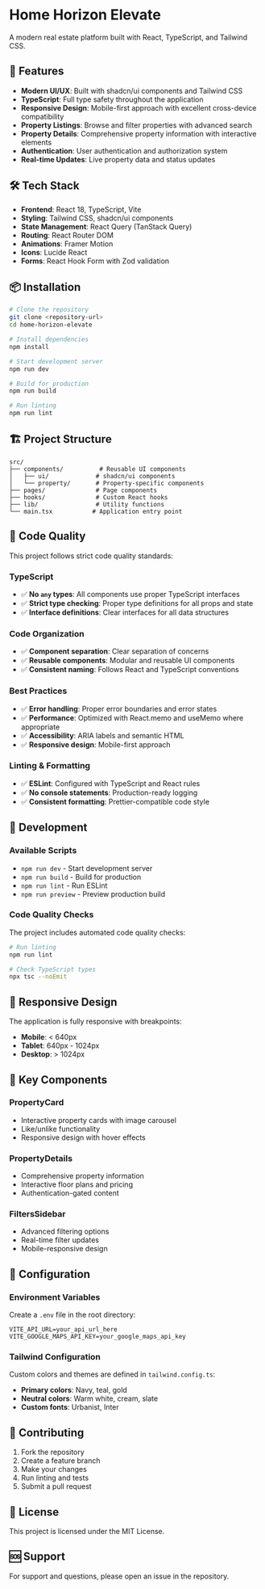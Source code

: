 # Home Horizon Elevate

A modern real estate platform built with React, TypeScript, and Tailwind CSS.

## 🚀 Features

- **Modern UI/UX**: Built with shadcn/ui components and Tailwind CSS
- **TypeScript**: Full type safety throughout the application
- **Responsive Design**: Mobile-first approach with excellent cross-device compatibility
- **Property Listings**: Browse and filter properties with advanced search
- **Property Details**: Comprehensive property information with interactive elements
- **Authentication**: User authentication and authorization system
- **Real-time Updates**: Live property data and status updates

## 🛠️ Tech Stack

- **Frontend**: React 18, TypeScript, Vite
- **Styling**: Tailwind CSS, shadcn/ui components
- **State Management**: React Query (TanStack Query)
- **Routing**: React Router DOM
- **Animations**: Framer Motion
- **Icons**: Lucide React
- **Forms**: React Hook Form with Zod validation

## 📦 Installation

```bash
# Clone the repository
git clone <repository-url>
cd home-horizon-elevate

# Install dependencies
npm install

# Start development server
npm run dev

# Build for production
npm run build

# Run linting
npm run lint
```

## 🏗️ Project Structure

```
src/
├── components/          # Reusable UI components
│   ├── ui/             # shadcn/ui components
│   └── property/       # Property-specific components
├── pages/              # Page components
├── hooks/              # Custom React hooks
├── lib/                # Utility functions
└── main.tsx           # Application entry point
```

## 🎨 Code Quality

This project follows strict code quality standards:

### TypeScript
- ✅ **No `any` types**: All components use proper TypeScript interfaces
- ✅ **Strict type checking**: Proper type definitions for all props and state
- ✅ **Interface definitions**: Clear interfaces for all data structures

### Code Organization
- ✅ **Component separation**: Clear separation of concerns
- ✅ **Reusable components**: Modular and reusable UI components
- ✅ **Consistent naming**: Follows React and TypeScript conventions

### Best Practices
- ✅ **Error handling**: Proper error boundaries and error states
- ✅ **Performance**: Optimized with React.memo and useMemo where appropriate
- ✅ **Accessibility**: ARIA labels and semantic HTML
- ✅ **Responsive design**: Mobile-first approach

### Linting & Formatting
- ✅ **ESLint**: Configured with TypeScript and React rules
- ✅ **No console statements**: Production-ready logging
- ✅ **Consistent formatting**: Prettier-compatible code style

## 🚀 Development

### Available Scripts

- `npm run dev` - Start development server
- `npm run build` - Build for production
- `npm run lint` - Run ESLint
- `npm run preview` - Preview production build

### Code Quality Checks

The project includes automated code quality checks:

```bash
# Run linting
npm run lint

# Check TypeScript types
npx tsc --noEmit
```

## 📱 Responsive Design

The application is fully responsive with breakpoints:
- **Mobile**: < 640px
- **Tablet**: 640px - 1024px  
- **Desktop**: > 1024px

## 🎯 Key Components

### PropertyCard
- Interactive property cards with image carousel
- Like/unlike functionality
- Responsive design with hover effects

### PropertyDetails
- Comprehensive property information
- Interactive floor plans and pricing
- Authentication-gated content

### FiltersSidebar
- Advanced filtering options
- Real-time filter updates
- Mobile-responsive design

## 🔧 Configuration

### Environment Variables
Create a `.env` file in the root directory:

```env
VITE_API_URL=your_api_url_here
VITE_GOOGLE_MAPS_API_KEY=your_google_maps_api_key
```

### Tailwind Configuration
Custom colors and themes are defined in `tailwind.config.ts`:

- **Primary colors**: Navy, teal, gold
- **Neutral colors**: Warm white, cream, slate
- **Custom fonts**: Urbanist, Inter

## 🤝 Contributing

1. Fork the repository
2. Create a feature branch
3. Make your changes
4. Run linting and tests
5. Submit a pull request

## 📄 License

This project is licensed under the MIT License.

## 🆘 Support

For support and questions, please open an issue in the repository.
